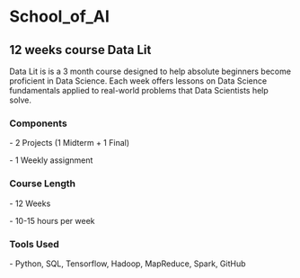 <h1> School_of_AI </h1>
<h2> 12 weeks course Data Lit</h2>

<p> Data Lit is is a 3 month course designed to help absolute beginners become proficient in Data Science. Each week offers lessons on Data Science fundamentals applied to real-world problems that Data Scientists help solve. </p> 

<h3> Components </h3>
<p> - 2 Projects (1 Midterm + 1 Final) </p> 
<p> - 1 Weekly assignment </p>

<h3> Course Length </h3>
<p> - 12 Weeks </p>
<p> - 10-15 hours per week </p>

<h3> Tools Used </h3>
- Python, SQL, Tensorflow, Hadoop, MapReduce, Spark, GitHub
